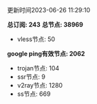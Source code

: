 更新时间2023-06-26 11:29:10

**总订阅: 243**
**总节点: 38969**
- vless节点: 50

**google ping有效节点: 2062**
- trojan节点: 104
- ssr节点: 9
- v2ray节点: 1280
- ss节点: 669
